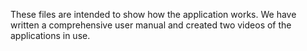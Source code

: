 These files are intended to show how the application works. We have written a comprehensive user manual and created two videos of the applications in use.